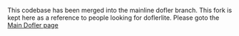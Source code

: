 This codebase has been merged into the mainline dofler branch.  This fork is kept here as a reference to people looking for doflerlite.  Please goto the [Main Dofler page](https://github.com/SteveMcGrath/DoFler)

